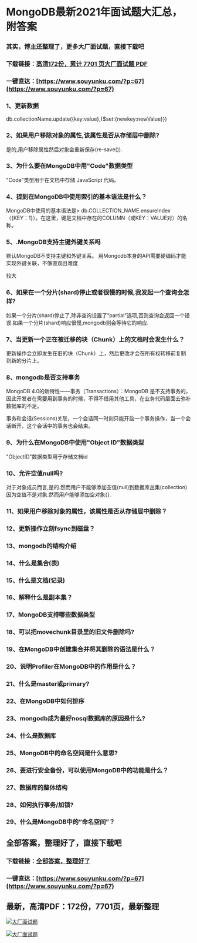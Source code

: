 # MongoDB最新2021年面试题大汇总，附答案

### 其实，博主还整理了，更多大厂面试题，直接下载吧

### 下载链接：[高清172份，累计 7701 页大厂面试题  PDF](https://www.souyunku.com/?p=67)

### 一键直达：[https://www.souyunku.com/?p=67](https://www.souyunku.com/?p=67)



### 1、更新数据

db.collectionName.update({key:value},{$set:{newkey:newValue}})


### 2、如果用户移除对象的属性,该属性是否从存储层中删除?

是的,用户移除属性然后对象会重新保存(re-save()).


### 3、为什么要在MongoDB中用"Code"数据类型

"Code"类型用于在文档中存储 JavaScript 代码。


### 4、提到在MongoDB中使用索引的基本语法是什么？

MongoDB中使用的基本语法是> db.COLLECTION_NAME.ensureIndex（{KEY：1}）。在这里，键是文档中存在的COLUMN（或KEY：VALUE对）的名称。


### 5、.MongoDB支持主键外键关系吗

默认MongoDB不支持主键和外键关系。 用Mongodb本身的API需要硬编码才能实现外键关联，不够直观且难度

较大


### 6、如果在一个分片(shard)停止或者很慢的时候,我发起一个查询会怎样?

如果一个分片(shard)停止了,除非查询设置了“partial”选项,否则查询会返回一个错误.如果一个分片(shard)响应很慢,mongodb则会等待它的响应.


### 7、当更新一个正在被迁移的块（Chunk）上的文档时会发生什么？

更新操作会立即发生在旧的块（Chunk）上，然后更改才会在所有权转移前复制到新的分片上。


### 8、mongodb是否支持事务

MongoDB 4.0的新特性——事务（Transactions）：MongoDB 是不支持事务的，因此开发者在需要用到事务的时候，不得不借用其他工具，在业务代码层面去弥补数据库的不足。

事务和会话(Sessions)关联，一个会话同一时刻只能开启一个事务操作，当一个会话断开，这个会话中的事务也会结束。



### 9、为什么在MongoDB中使用"Object ID"数据类型

"ObjectID"数据类型用于存储文档id


### 10、允许空值null吗?

对于对象成员而言,是的.然而用户不能够添加空值(null)到数据库丛集(collection)因为空值不是对象.然而用户能够添加空对象{}.


### 11、如果用户移除对象的属性，该属性是否从存储层中删除？
### 12、更新操作立刻fsync到磁盘？
### 13、mongodb的结构介绍
### 14、什么是集合(表)
### 15、什么是文档(记录)
### 16、解释什么是副本集？
### 17、MongoDB支持哪些数据类型
### 18、可以把movechunk目录里的旧文件删除吗?
### 19、在MongoDB中创建集合并将其删除的语法是什么？
### 20、说明Profiler在MongoDB中的作用是什么？
### 21、什么是master或primary?
### 22、在MongoDB中如何排序
### 23、mongodb成为最好nosql数据库的原因是什么?
### 24、什么是数据库
### 25、MongoDB中的命名空间是什么意思?
### 26、要进行安全备份，可以使用MongoDB中的功能是什么？
### 27、数据库的整体结构
### 28、如何执行事务/加锁?
### 29、什么是MongoDB中的“命名空间”？




## 全部答案，整理好了，直接下载吧

### 下载链接：[全部答案，整理好了](https://www.souyunku.com/?p=67)

### 一键直达：[https://www.souyunku.com/?p=67](https://www.souyunku.com/?p=67)


## 最新，高清PDF：172份，7701页，最新整理

[![大厂面试题](https://www.souyunku.com/wp-content/uploads/weixin/mst.png "大厂面试题")](https://www.souyunku.com/wp-content/uploads/weixin/githup-weixin.png"大厂面试题")

[![大厂面试题](https://www.souyunku.com/wp-content/uploads/weixin/githup-weixin.png "架构师专栏")](https://www.souyunku.com/wp-content/uploads/weixin/githup-weixin.png "架构师专栏")
